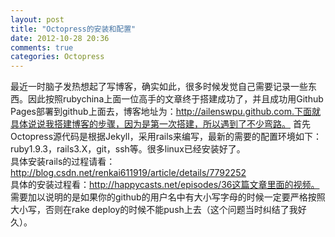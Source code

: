 ```yaml
---
layout: post
title: "Octopress的安装和配置"
date: 2012-10-28 20:36
comments: true
categories: Octopress
---
```

   最近一时脑子发热想起了写博客，确实如此，很多时候发觉自己需要记录一些东西。因此按照rubychina上面一位高手的文章终于搭建成功了，并且成功用Github Pages部署到github上面去，博客地址为：http://ailenswpu.github.com.下面就具体说说我搭建博客的步骤，因为是第一次搭建，所以遇到了不少弯路。  首先Octopress源代码是根据Jekyll，采用rails来编写，最新的需要的配置环境如下：ruby1.9.3，rails3.X，git，ssh等。很多linux已经安装好了。<br/>
  具体安装rails的过程请看：http://blog.csdn.net/renkai611919/article/details/7792252<br/>
   具体的安装过程看：http://happycasts.net/episodes/36这篇文章里面的视频。<br/>
   需要加以说明的是如果你的github的用户名中有大小写字母的时候一定要严格按照大小写，否则在rake deploy的时候不能push上去（这个问题当时纠结了我好久）。
